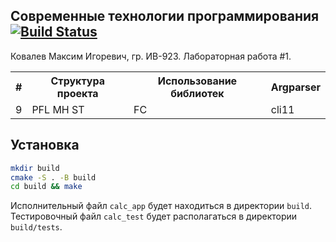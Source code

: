 ## Современные технологии программирования [![Build Status](https://api.travis-ci.com/Belstowe/rdb-Belstowe.svg?token=gxuG4wYWts2Mz5xdtTjS&branch=main)](https://app.travis-ci.com/github/Belstowe/rdb-Belstowe)
Ковалев Максим Игоревич, гр. ИВ-923. Лабораторная работа #1.
<table>
  <tr>
    <th>#</th>
    <th>Структура проекта</th>
    <th>Использование библиотек</th>
    <th>Argparser</th>
  </tr>
  <tr>
    <td>9</td>
    <td>PFL MH ST</td>
    <td>FC</td>
    <td>cli11</td>
  </tr>
</table>

## Установка
```bash
mkdir build
cmake -S . -B build
cd build && make
```
Исполнительный файл `calc_app` будет находиться в директории `build`. Тестировочный файл `calc_test` будет располагаться в директории `build/tests`.
